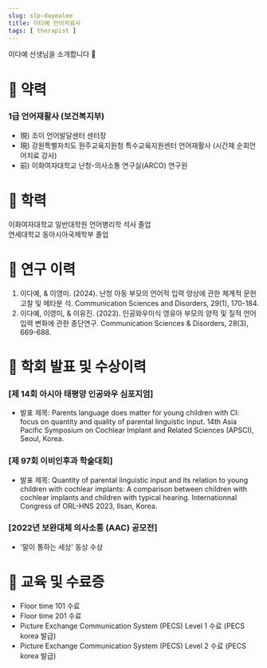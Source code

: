 ```yaml
---
slug: slp-dayealee
title: 이다예 언어치료사
tags: [ therapist ]
---
```


이다예 선생님을 소개합니다 🥰

# 📌 약력
### 1급 언어재활사 (보건복지부)
* 現) 조이 언어발달센터 센터장
* 現) 강원특별자치도 원주교육지원청 특수교육지원센터 언어재활사 (시간제 순회언어치료 강사)
* 前) 이화여자대학교 난청-의사소통 연구실(ARCO) 연구원

# 📌 학력
이화여자대학교 일반대학원 언어병리학 석사 졸업  
연세대학교 동아시아국제학부 졸업

# 📌 연구 이력
1. 이다예, & 이영미. (2024). 난청 아동 부모의 언어적 입력 양상에 관한 체계적 문헌고찰 및 메타분 석. Communication Sciences and Disorders, 29(1), 170-184. 
2. 이다예, 이영미, & 이유진. (2023). 인공와우이식 영유아 부모의 양적 및 질적 언어입력 변화에 관한 종단연구. Communication Sciences & Disorders, 28(3), 669-688.

# 📌 학회 발표 및 수상이력
### [제 14회 아시아 태평양 인공와우 심포지엄]
* 발표 제목:  Parents language does matter for young children with CI: focus on quantity and quality of parental linguistic input. 14th Asia Pacific Symposium on Cochlear Implant and Related Sciences (APSCI), Seoul, Korea.

### [제 97회 이비인후과 학술대회]
* 발표 제목: Quantity of parental linguistic input and its relation to young children with cochlear implants: A comparison between children with cochlear implants and children with typical hearing. Internationnal Congress of ORL-HNS 2023, Ilsan, Korea.

### [2022년 보완대체 의사소통 (AAC) 공모전]
* '말이 통하는 세상' 동상 수상

# 📌 교육 및 수료증
* Floor time 101 수료
* Floor time 201 수료
* Picture Exchange Communication System (PECS) Level 1 수료 (PECS korea 발급)
* Picture Exchange Communication System (PECS) Level 2 수료 (PECS korea 발급)